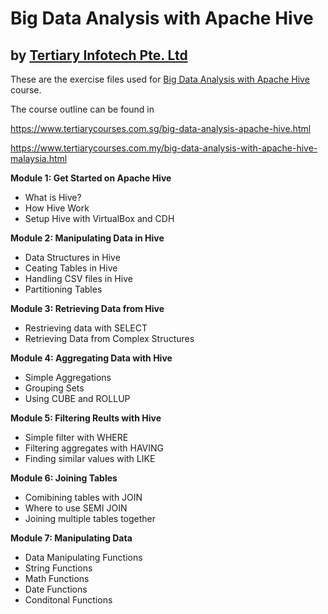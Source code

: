 # Big Data Analysis with Apache Hive
## by [Tertiary Infotech Pte. Ltd](https://www.tertiarycourses.com.sg/)

These are the exercise files used for [Big Data Analysis with Apache Hive](https://www.tertiarycourses.com.sg/big-data-analysis-apache-hive.html) course. 

The course outline can be found in 

https://www.tertiarycourses.com.sg/big-data-analysis-apache-hive.html

https://www.tertiarycourses.com.my/big-data-analysis-with-apache-hive-malaysia.html

<p><strong>Module 1: Get Started on Apache Hive</strong></p>
<ul>
<li>What is Hive?</li>
<li>How Hive Work</li>
<li>Setup Hive with VirtualBox and CDH</li>
</ul>
<p><strong>Module 2: Manipulating Data in Hive</strong></p>
<ul>
<li>Data Structures in Hive</li>
<li>Ceating Tables in Hive</li>
<li>Handling CSV files in Hive</li>
<li>Partitioning Tables</li>
</ul>
<p><strong>Module 3: Retrieving Data from Hive</strong></p>
<ul>
<li>Restrieving data with SELECT</li>
<li>Retrieving Data from Complex Structures</li>
</ul>
<p><strong>Module 4: Aggregating Data with Hive</strong></p>
<ul>
<li>Simple Aggregations</li>
<li>Grouping Sets</li>
<li>Using CUBE and ROLLUP</li>
</ul>
<p><strong>Module 5: Filtering Reults with Hive</strong></p>
<ul>
<li>Simple filter with WHERE</li>
<li>Filtering aggregates with HAVING</li>
<li>Finding similar values with LIKE</li>
</ul>
<p><strong>Module 6: Joining Tables&nbsp;</strong></p>
<ul>
<li>Comibining tables with JOIN</li>
<li>Where to use SEMI JOIN</li>
<li>Joining multiple tables together</li>
</ul>
<p><strong>Module 7: Manipulating Data</strong></p>
<ul>
<li>Data Manipulating Functions</li>
<li>String Functions</li>
<li>Math Functions</li>
<li>Date Functions</li>
<li>Conditonal Functions</li>
</ul>


